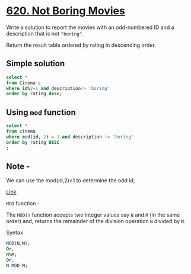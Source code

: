# [620. Not Boring Movies](https://leetcode.com/problems/not-boring-movies/)

Write a solution to report the movies with an odd-numbered ID and a description that is not `"boring"`.

Return the result table ordered by rating in descending order.

## Simple solution 

```sql
select *
from Cinema c
where id%2=1 and description<> 'boring'
order by rating desc;
```

## Using `mod` function

```sql
select *
from cinema
where mod(id, 2) = 1 and description != 'boring'
order by rating DESC
;
```

## Note - 

We can use the mod(id,2)=1 to determine the odd id,

[Link](https://leetcode.com/problems/not-boring-movies/editorial/comments/155537)

`MOD` function - 

The `MOD()` function accepts two integer values say `N` and `M` (in the same order) and, returns the remainder of the division operation `N` divided by `M`.

Syntax 

```sql
MOD(N,M);
Or,
N%M;
Or,
N MOD M;
```
